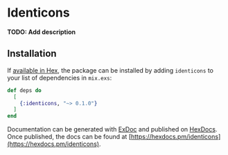 # Identicons

**TODO: Add description**

## Installation

If [available in Hex](https://hex.pm/docs/publish), the package can be installed
by adding `identicons` to your list of dependencies in `mix.exs`:

```elixir
def deps do
  [
    {:identicons, "~> 0.1.0"}
  ]
end
```

Documentation can be generated with [ExDoc](https://github.com/elixir-lang/ex_doc)
and published on [HexDocs](https://hexdocs.pm). Once published, the docs can
be found at [https://hexdocs.pm/identicons](https://hexdocs.pm/identicons).

